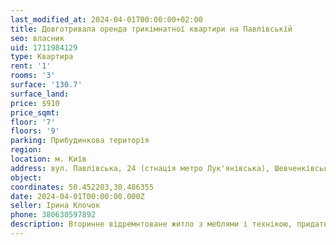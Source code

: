 ```yaml
---
last_modified_at: 2024-04-01T00:00:00+02:00
title: Довготривала оренда трикімнатної квартири на Павлівській
seo: власник
uid: 1711984129
type: Квартира
rent: '1'
rooms: '3'
surface: '130.7'
surface_land:
price: $910
price_sqmt:
floor: '7'
floors: '9'
parking: Прибудинкова територія
region:
location: м. Київ
address: вул. Павлівська, 24 (стнація метро Лук'янівська), Шевченківський район
object:
coordinates: 50.452203,30.486355
date: 2024-04-01T00:00:00.000Z
seller: Ірина Клочок
phone: 380630597892
description: Вторинне відремнтоване житло з меблями і технікою, придатне і готове для тривалої оренди
---
```

